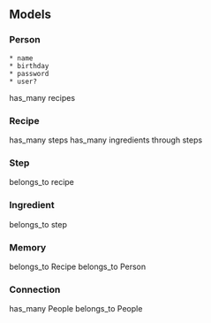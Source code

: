 ## Models

### Person
    * name
    * birthday
    * password
    * user?

has_many recipes

### Recipe
has_many steps
has_many ingredients through steps

### Step
belongs_to recipe

### Ingredient
belongs_to step

### Memory
belongs_to Recipe
belongs_to Person

### Connection
  has_many People
  belongs_to People
